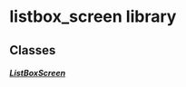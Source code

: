 


# listbox_screen library











## Classes

##### [ListBoxScreen](../smeup_screens_test_listbox_screen/ListBoxScreen-class.md)



 
















